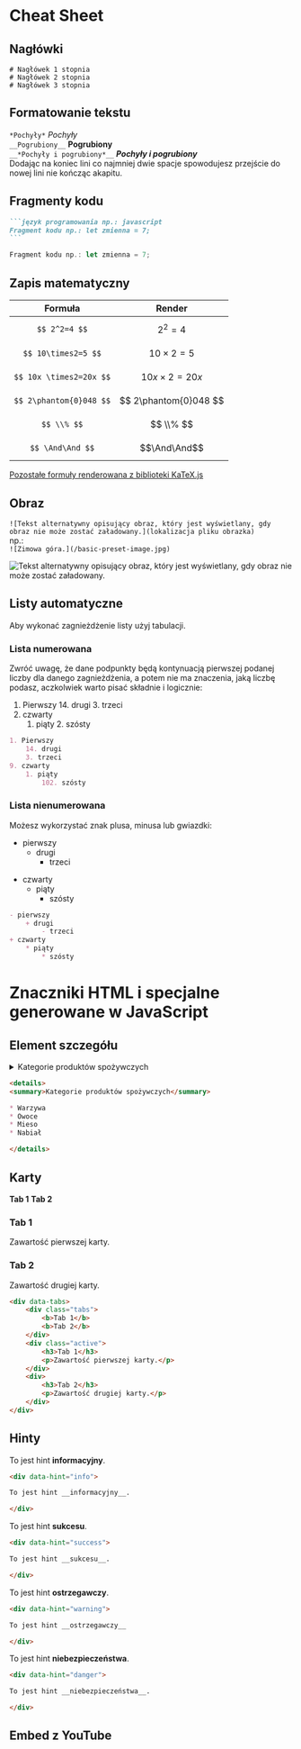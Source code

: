 # Cheat Sheet

## Nagłówki

 

```# Nagłówek 1 stopnia```  
```# Nagłówek 2 stopnia```  
```# Nagłówek 3 stopnia```

 

## Formatowanie tekstu

 

```*Pochyły*``` *Pochyły*  
```__Pogrubiony__``` __Pogrubiony__  
```__*Pochyły i pogrubiony*__``` __*Pochyły i pogrubiony*__  
Dodając na koniec lini co najmniej dwie spacje spowodujesz przejście do nowej lini nie kończąc akapitu.

 

## Fragmenty kodu

 

````markdown
```język programowania np.: javascript
Fragment kodu np.: let zmienna = 7;
```
````
```javascript
Fragment kodu np.: let zmienna = 7;
```

 

## Zapis matematyczny

 
|Formuła|Render|
|:-----:|:----:|
|``` $$ 2^2=4 $$ ```| $$2^2=4$$  |
|``` $$ 10\times2=5 $$ ```| $$10\times2=5$$  |
|``` $$ 10x \times2=20x $$ ```| $$10x \times2=20x$$  |
|``` $$ 2\phantom{0}048 $$ ```| $$ 2\phantom{0}048 $$  |
|``` $$ \\% $$ ```|  $$ \\% $$  |
|``` $$ \And\And $$ ```| $$\And\And$$  |

[Pozostałe formuły renderowana z biblioteki KaTeX.js](https://katex.org/docs/support_table)
 

## Obraz

 

```![Tekst alternatywny opisujący obraz, który jest wyświetlany, gdy obraz nie może zostać załadowany.](lokalizacja pliku obrazka)```  
np.:  
```![Zimowa góra.](/basic-preset-image.jpg)```

![Tekst alternatywny opisujący obraz, który jest wyświetlany, gdy obraz nie może zostać załadowany.](basic-preset-image.jpg)

 

## Listy automatyczne

 

Aby wykonać zagnieżdżenie listy użyj tabulacji.

### Lista numerowana

Zwróć uwagę, że dane podpunkty będą kontynuacją pierwszej podanej liczby dla danego zagnieżdżenia, a potem nie ma znaczenia, jaką liczbę podasz, aczkolwiek warto pisać składnie i logicznie:

1. Pierwszy
    14. drugi
    3. trzeci
9. czwarty
    1. piąty
        2. szósty

```markdown
1. Pierwszy
    14. drugi
    3. trzeci
9. czwarty
    1. piąty
        102. szósty
```

### Lista nienumerowana

Możesz wykorzystać znak plusa, minusa lub gwiazdki:

- pierwszy
    + drugi
        - trzeci
+ czwarty
    * piąty
        * szósty

```markdown
- pierwszy
    + drugi
        - trzeci
+ czwarty
    * piąty
        * szósty
```

 

# Znaczniki HTML i specjalne generowane w JavaScript

 

## Element szczegółu

 

<details>
<summary>Kategorie produktów spożywczych</summary>

* Warzywa
* Owoce
* Mieso
* Nabiał

</details>

```markdown
<details>
<summary>Kategorie produktów spożywczych</summary>

* Warzywa
* Owoce
* Mieso
* Nabiał

</details>
```
 

## Karty

 

<div data-tabs>
    <div class="tabs">
        <b>Tab 1</b>
        <b>Tab 2</b>
    </div>
    <div class="active">
        <h3>Tab 1</h3>
        <p>Zawartość pierwszej karty.</p>
    </div>
    <div>
        <h3>Tab 2</h3>
        <p>Zawartość drugiej karty.</p>
    </div>
</div>

```html
<div data-tabs>
    <div class="tabs">
        <b>Tab 1</b>
        <b>Tab 2</b>
    </div>
    <div class="active">
        <h3>Tab 1</h3>
        <p>Zawartość pierwszej karty.</p>
    </div>
    <div>
        <h3>Tab 2</h3>
        <p>Zawartość drugiej karty.</p>
    </div>
</div>
```

 

## Hinty

 

<div data-hint="info">

To jest hint __informacyjny__.

</div>

```html
<div data-hint="info">

To jest hint __informacyjny__.

</div>
```

<div data-hint="success">

To jest hint __sukcesu__.

</div>

```html
<div data-hint="success">

To jest hint __sukcesu__.

</div>
```

<div data-hint="warning">

To jest hint __ostrzegawczy__.

</div>

```html
<div data-hint="warning">

To jest hint __ostrzegawczy__

</div>
```

<div data-hint="danger">

To jest hint __niebezpieczeństwa__.

</div>

```html
<div data-hint="danger">

To jest hint __niebezpieczeństwa__.

</div>
```

 

## Embed z YouTube

 

<!-- <iframe width="560" height="315" src="https://www.youtube.com/embed/dQw4w9WgXcQ?si=Eir45MTGwuEeP6D7" title="YouTube video player" frameborder="0" allow="accelerometer; autoplay; clipboard-write; encrypted-media; gyroscope; picture-in-picture; web-share" referrerpolicy="strict-origin-when-cross-origin" allowfullscreen></iframe>

  -->